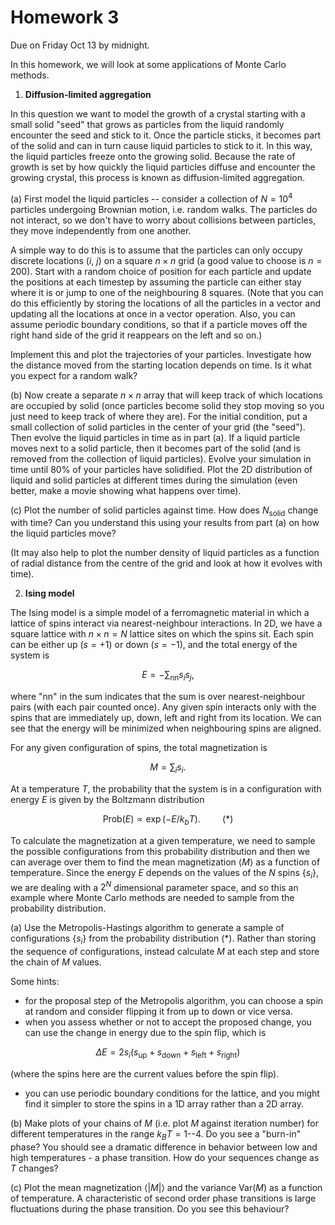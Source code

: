 # Homework 3

Due on Friday Oct 13 by midnight.

In this homework, we will look at some applications of Monte Carlo methods.

1. **Diffusion-limited aggregation**

In this question we want to model the growth of a crystal starting with a small solid "seed" that grows as particles from the liquid randomly encounter the seed and stick to it. Once the particle sticks, it becomes part of the solid and can in turn cause liquid particles to stick to it. In this way, the liquid particles freeze onto the growing solid. Because the rate of growth is set by how quickly the liquid particles diffuse and encounter the growing crystal, this process is known as diffusion-limited aggregation.

(a) First model the liquid particles -- consider a collection of $N=10^4$ particles undergoing Brownian motion, i.e. random walks. The particles do not interact, so we don't have to worry about collisions between particles, they move independently from one another. 

A simple way to do this is to assume that the particles can only occupy discrete locations ($i$, $j$) on a square $n\times n$ grid (a good value to choose is $n=200$). Start with a random choice of position for each particle and update the positions at each timestep by assuming the particle can either stay where it is or jump to one of the neighbouring 8 squares. (Note that you can do this efficiently by storing the locations of all the particles in a vector and updating all the locations at once in a vector operation. Also, you can assume periodic boundary conditions, so that if a particle moves off the right hand side of the grid it reappears on the left and so on.) 

Implement this and plot the trajectories of your particles. Investigate how the distance moved from the starting location depends on time. Is it what you expect for a random walk?

(b) Now create a separate $n\times n$ array that will keep track of which locations are occupied by solid (once particles become solid they stop moving so you just need to keep track of where they are). For the initial condition, put a small collection of solid particles in the center of your grid (the "seed"). Then evolve the liquid particles in time as in part (a). If a liquid particle moves next to a solid particle, then it becomes part of the solid (and is removed from the collection of liquid particles). Evolve your simulation in time until 80% of your particles have solidified. 
Plot the 2D distribution of liquid and solid particles at different times during the simulation (even better, make a movie showing what happens over time). 

(c) Plot the number of solid particles against time. How does $N_\mathrm{solid}$ change with time? Can you understand this using your results from part (a) on how the liquid particles move? 

(It may also help to plot the number density of liquid particles as a function of radial distance from the centre of the grid and look at how it evolves with time).


2. **Ising model** 

The Ising model is a simple model of a ferromagnetic material in which a lattice of spins interact via nearest-neighbour interactions. In 2D, we have a square lattice with $n\times n = N$ lattice sites on which the spins sit. Each spin can be either up ($s=+1$) or down ($s=-1$), and the total energy of the system is

$$E = -\sum_\mathrm{nn} s_i s_j,$$

where "nn" in the sum indicates that the sum is over nearest-neighbour pairs (with each pair counted once). Any given spin interacts only with the spins that are immediately up, down, left and right from its location. We can see that the energy will be minimized when neighbouring spins are aligned. 

For any given configuration of spins, the total magnetization is

$$M = \sum_i s_i.$$

At a temperature $T$, the probability that the system is in a configuration with energy $E$ is given by the Boltzmann distribution

$$\mathrm{Prob}(E) \propto \exp\left(-E/k_b T\right).\hspace{1cm} (*)$$

To calculate the magnetization at a given temperature, we need to sample the possible configurations from this probability distribution and then we can average over them to find the mean magnetization $\langle M\rangle$ as a function of temperature. Since the energy $E$ depends on the values of the $N$ spins $\{s_i\}$, we are dealing with a $2^N$ dimensional parameter space, and so this an example where Monte Carlo methods are needed to sample from the probability distribution.

(a) Use the Metropolis-Hastings algorithm to generate a sample of configurations $\{s_i\}$ from the probability distribution (*). Rather than storing the sequence of configurations, instead calculate $M$ at each step and store the chain of $M$ values. 

Some hints:

- for the proposal step of the Metropolis algorithm, you can choose a spin at random and consider flipping it from up to down or vice versa.
- when you assess whether or not to accept the proposed change, you can use the change in energy due to the spin flip, which is 

$$\Delta E = 2 s_i \left( s_\mathrm{up} + s_\mathrm{down} + s_\mathrm{left} +s_\mathrm{right} \right)$$

(where the spins here are the current values before the spin flip).

- you can use periodic boundary conditions for the lattice, and you might find it simpler to store the spins in a 1D array rather than a 2D array. 

(b) Make plots of your chains of $M$ (i.e. plot $M$ against iteration number) for different temperatures in the range $k_BT = 1$--$4$. Do you see a "burn-in" phase? You should see a dramatic difference in behavior between low and high temperatures - a phase transition. How do your sequences change as $T$ changes?

(c) Plot the mean magnetization $\langle |M|\rangle$ and the variance $\mathrm{Var}(M)$ as a function of temperature. A characteristic of second order phase transitions is large fluctuations during the phase transition. Do you see this behaviour?











